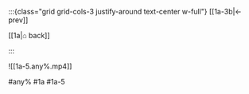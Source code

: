 :::{class="grid grid-cols-3 justify-around text-center w-full"}
[[1a-3b|← prev]]

[[1a|⌂ back]]

<span/>

:::

![[1a-5.any%.mp4]]

#any% #1a #1a-5
